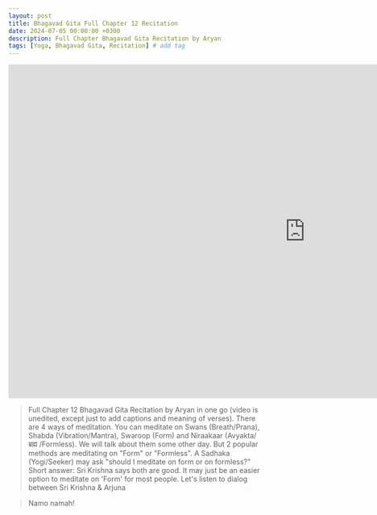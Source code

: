 ```yaml
---
layout: post
title: Bhagavad Gita Full Chapter 12 Recitation
date: 2024-07-05 00:00:00 +0300
description: Full Chapter Bhagavad Gita Recitation by Aryan
tags: [Yoga, Bhagavad Gita, Recitation] # add tag
---
```


<iframe width="1177" height="662" src="https://www.youtube.com/embed/KWLihsZmIZw" title="Full Chapter Bhagavad Gita Recitation by Aryan" frameborder="0" allow="accelerometer; autoplay; clipboard-write; encrypted-media; gyroscope; picture-in-picture; web-share" allowfullscreen></iframe>

> Full Chapter 12 Bhagavad Gita Recitation by Aryan in one go (video is unedited, except just to add captions and meaning of verses).
> There are 4 ways of meditation. You can meditate on Swans (Breath/Prana), Shabda (Vibration/Mantra), Swaroop (Form) and Niraakaar (Avyakta/ब्रह्म /Formless).
> We will talk about them some other day. But 2 popular methods are meditating on "Form" or "Formless". A Sadhaka (Yogi/Seeker) may ask "should I meditate on form or on formless?"
> Short answer:  Sri Krishna says both are good. It may just be an easier option to meditate on 'Form' for most people. 
> Let's listen to dialog between Sri Krishna & Arjuna

> Namo namah!

